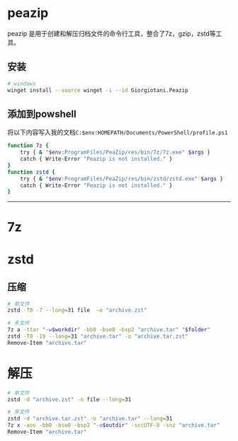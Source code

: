 # peazip
peazip 是用于创建和解压归档文件的命令行工具，整合了7z，gzip，zstd等工具。
## 安装
```sh
# windows
winget install --source winget -i --id Giorgiotani.Peazip
```
## 添加到powshell
将以下内容写入我的文档`C:$env:HOMEPATH/Documents/PowerShell/profile.ps1`
```sh
function 7z { 
    try { & "$env:ProgramFiles/PeaZip/res/bin/7z/7z.exe" $args }
    catch { Write-Error "Peazip is not installed." } 
}
function zstd {
    try { & "$env:ProgramFiles/PeaZip/res/bin/zstd/zstd.exe" $args }
    catch { Write-Error "Peazip is not installed." } 
}
```
---
# 7z

# zstd
## 压缩
```sh
# 单文件
zstd -T0 -7 --long=31 file  -o "archive.zst"

# 多文件
7z a -ttar "-w$workdir" -bb0 -bse0 -bsp2 "archive.tar" "$folder" 
zstd -T0 -19 --long=31 "archive.tar" -o "archive.tar.zst"
Remove-Item "archive.tar"
```
# 解压
```sh
# 单文件
zstd -d "archive.zst" -o file --long=31

# 多文件
zstd -d "archive.tar.zst" -o "archive.tar" --long=31
7z x -aos -bb0 -bse0 -bsp2 "-o$outdir" -sccUTF-8 -snz "archive.tar"
Remove-Item "archive.tar"
```
